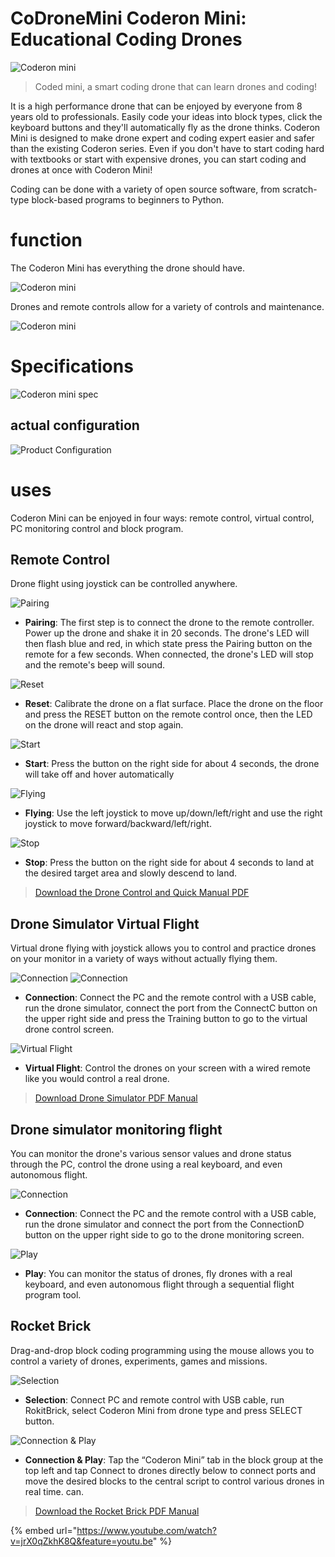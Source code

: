 # CoDroneMini Coderon Mini: Educational Coding Drones

![Coderon mini](./img/0001.png)

> Coded mini, a smart coding drone that can learn drones and coding!

It is a high performance drone that can be enjoyed by everyone from 8 years old to professionals. Easily code your ideas into block types, click the keyboard buttons and they'll automatically fly as the drone thinks. Coderon Mini is designed to make drone expert and coding expert easier and safer than the existing Coderon series. Even if you don't have to start coding hard with textbooks or start with expensive drones, you can start coding and drones at once with Coderon Mini!

Coding can be done with a variety of open source software, from scratch-type block-based programs to beginners to Python.

# function

The Coderon Mini has everything the drone should have.

![Coderon mini](./img/0002.png)

Drones and remote controls allow for a variety of controls and maintenance.

![Coderon mini](./img/0003.png)
  

# Specifications
![Coderon mini spec](./img/0004.png)


## actual configuration
![Product Configuration](./img/0005.png)

# uses

Coderon Mini can be enjoyed in four ways: remote control, virtual control, PC monitoring control and block program.

## Remote Control

Drone flight using joystick can be controlled anywhere.

![Pairing](./img/0006.png)

* **Pairing**: The first step is to connect the drone to the remote controller. Power up the drone and shake it in 20 seconds. The drone's LED will then flash blue and red, in which state press the Pairing button on the remote for a few seconds. When connected, the drone's LED will stop and the remote's beep will sound.

![Reset](./img/0007.png)

* **Reset**: Calibrate the drone on a flat surface. Place the drone on the floor and press the RESET button on the remote control once, then the LED on the drone will react and stop again.

![Start](./img/0008.png)

* **Start**: Press the button on the right side for about 4 seconds, the drone will take off and hover automatically

![Flying](./img/0009.png)

* **Flying**: Use the left joystick to move up/down/left/right and use the right joystick to move forward/backward/left/right.

![Stop](./img/0010.png)

* **Stop**: Press the button on the right side for about 4 seconds to land at the desired target area and slowly descend to land.

> [Download the Drone Control and Quick Manual PDF](https://github.com/EBWon/manual_en/raw/master/codronemini/pdf/remotecontroller.pdf)

## Drone Simulator Virtual Flight

Virtual drone flying with joystick allows you to control and practice drones on your monitor in a variety of ways without actually flying them.

![Connection](./img/0011-1.png)
![Connection](./img/0011.jpg)

* **Connection**: Connect the PC and the remote control with a USB cable, run the drone simulator, connect the port from the ConnectC button on the upper right side and press the Training button to go to the virtual drone control screen.

![Virtual Flight](./img/0012.png)

* **Virtual Flight**: Control the drones on your screen with a wired remote like you would control a real drone.

> [Download Drone Simulator PDF Manual](https://github.com/EBWon/manual_en/raw/master/codronemini/pdf/simulator.pdf)

## Drone simulator monitoring flight

You can monitor the drone's various sensor values ​​and drone status through the PC, control the drone using a real keyboard, and even autonomous flight.

![Connection](./img/0013.png)

* **Connection**: Connect the PC and the remote control with a USB cable, run the drone simulator and connect the port from the ConnectionD button on the upper right side to go to the drone monitoring screen.

![Play](./img/0014.png)

* **Play**: You can monitor the status of drones, fly drones with a real keyboard, and even autonomous flight through a sequential flight program tool.

## Rocket Brick

Drag-and-drop block coding programming using the mouse allows you to control a variety of drones, experiments, games and missions.

![Selection](./img/0015.png)

* **Selection**: Connect PC and remote control with USB cable, run RokitBrick, select Coderon Mini from drone type and press SELECT button.

![Connection & Play](./img/0016.png)

* **Connection & Play**: Tap the “Coderon Mini” tab in the block group at the top left and tap Connect to drones directly below to connect ports and move the desired blocks to the central script to control various drones in real time. can.

> [Download the Rocket Brick PDF Manual](https://github.com/EBWon/manual_en/raw/master/codronemini/pdf/rokit.pdf)

{% embed url="https://www.youtube.com/watch?v=jrX0qZkhK8Q&feature=youtu.be" %}